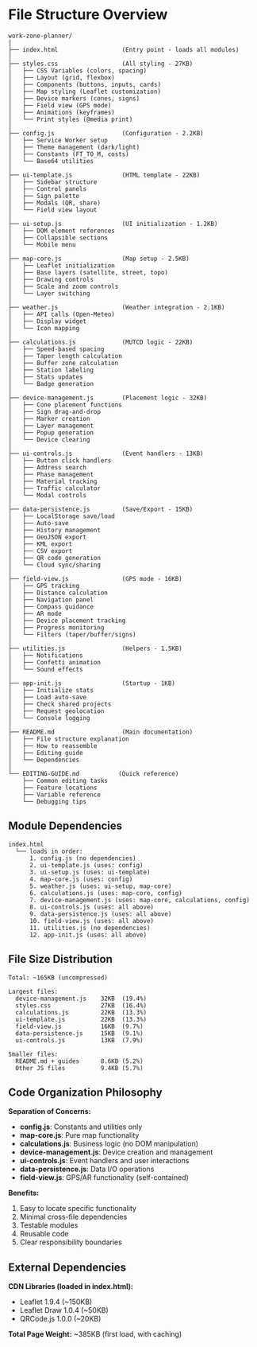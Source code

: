 # File Structure Overview

```
work-zone-planner/
│
├── index.html                  (Entry point - loads all modules)
│
├── styles.css                  (All styling - 27KB)
│   ├── CSS Variables (colors, spacing)
│   ├── Layout (grid, flexbox)
│   ├── Components (buttons, inputs, cards)
│   ├── Map styling (Leaflet customization)
│   ├── Device markers (cones, signs)
│   ├── Field view (GPS mode)
│   ├── Animations (keyframes)
│   └── Print styles (@media print)
│
├── config.js                   (Configuration - 2.2KB)
│   ├── Service Worker setup
│   ├── Theme management (dark/light)
│   ├── Constants (FT_TO_M, costs)
│   └── Base64 utilities
│
├── ui-template.js              (HTML template - 22KB)
│   ├── Sidebar structure
│   ├── Control panels
│   ├── Sign palette
│   ├── Modals (QR, share)
│   └── Field view layout
│
├── ui-setup.js                 (UI initialization - 1.2KB)
│   ├── DOM element references
│   ├── Collapsible sections
│   └── Mobile menu
│
├── map-core.js                 (Map setup - 2.5KB)
│   ├── Leaflet initialization
│   ├── Base layers (satellite, street, topo)
│   ├── Drawing controls
│   ├── Scale and zoom controls
│   └── Layer switching
│
├── weather.js                  (Weather integration - 2.1KB)
│   ├── API calls (Open-Meteo)
│   ├── Display widget
│   └── Icon mapping
│
├── calculations.js             (MUTCD logic - 22KB)
│   ├── Speed-based spacing
│   ├── Taper length calculation
│   ├── Buffer zone calculation
│   ├── Station labeling
│   ├── Stats updates
│   └── Badge generation
│
├── device-management.js        (Placement logic - 32KB)
│   ├── Cone placement functions
│   ├── Sign drag-and-drop
│   ├── Marker creation
│   ├── Layer management
│   ├── Popup generation
│   └── Device clearing
│
├── ui-controls.js              (Event handlers - 13KB)
│   ├── Button click handlers
│   ├── Address search
│   ├── Phase management
│   ├── Material tracking
│   ├── Traffic calculator
│   └── Modal controls
│
├── data-persistence.js         (Save/Export - 15KB)
│   ├── LocalStorage save/load
│   ├── Auto-save
│   ├── History management
│   ├── GeoJSON export
│   ├── KML export
│   ├── CSV export
│   ├── QR code generation
│   └── Cloud sync/sharing
│
├── field-view.js               (GPS mode - 16KB)
│   ├── GPS tracking
│   ├── Distance calculation
│   ├── Navigation panel
│   ├── Compass guidance
│   ├── AR mode
│   ├── Device placement tracking
│   ├── Progress monitoring
│   └── Filters (taper/buffer/signs)
│
├── utilities.js                (Helpers - 1.5KB)
│   ├── Notifications
│   ├── Confetti animation
│   └── Sound effects
│
├── app-init.js                 (Startup - 1KB)
│   ├── Initialize stats
│   ├── Load auto-save
│   ├── Check shared projects
│   ├── Request geolocation
│   └── Console logging
│
├── README.md                   (Main documentation)
│   ├── File structure explanation
│   ├── How to reassemble
│   ├── Editing guide
│   └── Dependencies
│
└── EDITING-GUIDE.md           (Quick reference)
    ├── Common editing tasks
    ├── Feature locations
    ├── Variable reference
    └── Debugging tips
```

## Module Dependencies

```
index.html
  └── loads in order:
      1. config.js (no dependencies)
      2. ui-template.js (uses: config)
      3. ui-setup.js (uses: ui-template)
      4. map-core.js (uses: config)
      5. weather.js (uses: ui-setup, map-core)
      6. calculations.js (uses: map-core, config)
      7. device-management.js (uses: map-core, calculations, config)
      8. ui-controls.js (uses: all above)
      9. data-persistence.js (uses: all above)
      10. field-view.js (uses: all above)
      11. utilities.js (no dependencies)
      12. app-init.js (uses: all above)
```

## File Size Distribution

```
Total: ~165KB (uncompressed)

Largest files:
  device-management.js    32KB  (19.4%)
  styles.css              27KB  (16.4%)
  calculations.js         22KB  (13.3%)
  ui-template.js          22KB  (13.3%)
  field-view.js           16KB  (9.7%)
  data-persistence.js     15KB  (9.1%)
  ui-controls.js          13KB  (7.9%)
  
Smaller files:
  README.md + guides      8.6KB (5.2%)
  Other JS files          9.4KB (5.7%)
```

## Code Organization Philosophy

**Separation of Concerns:**
- **config.js**: Constants and utilities only
- **map-core.js**: Pure map functionality
- **calculations.js**: Business logic (no DOM manipulation)
- **device-management.js**: Device creation and management
- **ui-controls.js**: Event handlers and user interactions
- **data-persistence.js**: Data I/O operations
- **field-view.js**: GPS/AR functionality (self-contained)

**Benefits:**
1. Easy to locate specific functionality
2. Minimal cross-file dependencies
3. Testable modules
4. Reusable code
5. Clear responsibility boundaries

## External Dependencies

**CDN Libraries (loaded in index.html):**
- Leaflet 1.9.4 (~150KB)
- Leaflet Draw 1.0.4 (~50KB)
- QRCode.js 1.0.0 (~20KB)

**Total Page Weight:** ~385KB (first load, with caching)
